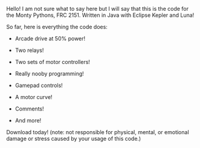 Hello! I am not sure what to say here but I will say that this is the code for the Monty Pythons, FRC 2151. 
Written in Java with Eclipse Kepler and Luna!

So far, here is everything the code does:

- Arcade drive at 50% power!

- Two relays!

- Two sets of motor controllers!

- Really nooby programming!

- Gamepad controls! 

- A motor curve! 

- Comments!

- And more!

Download today! (note: not responsible for physical, mental, or emotional damage or stress caused by your usage of this code.)
